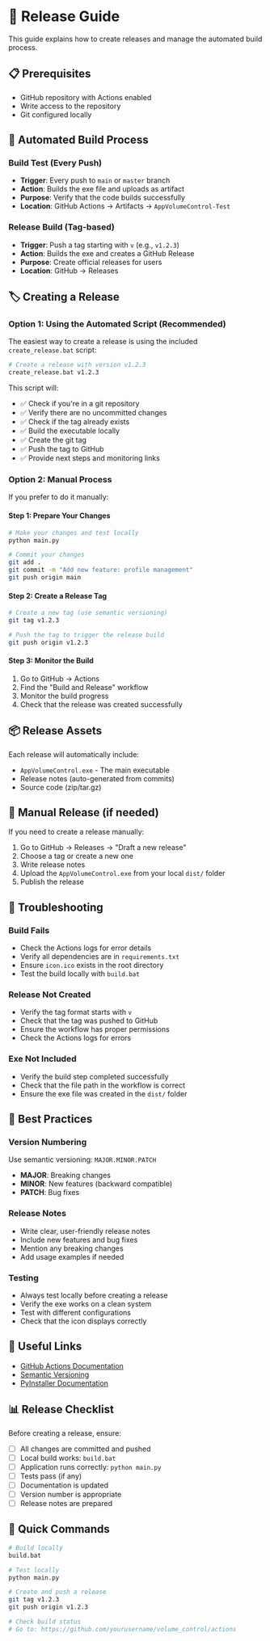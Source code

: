 # 🚀 Release Guide

This guide explains how to create releases and manage the automated build process.

## 📋 Prerequisites

- GitHub repository with Actions enabled
- Write access to the repository
- Git configured locally

## 🔄 Automated Build Process

### Build Test (Every Push)
- **Trigger**: Every push to `main` or `master` branch
- **Action**: Builds the exe file and uploads as artifact
- **Purpose**: Verify that the code builds successfully
- **Location**: GitHub Actions → Artifacts → `AppVolumeControl-Test`

### Release Build (Tag-based)
- **Trigger**: Push a tag starting with `v` (e.g., `v1.2.3`)
- **Action**: Builds the exe and creates a GitHub Release
- **Purpose**: Create official releases for users
- **Location**: GitHub → Releases

## 🏷️ Creating a Release

### Option 1: Using the Automated Script (Recommended)

The easiest way to create a release is using the included `create_release.bat` script:

```bash
# Create a release with version v1.2.3
create_release.bat v1.2.3
```

This script will:
- ✅ Check if you're in a git repository
- ✅ Verify there are no uncommitted changes
- ✅ Check if the tag already exists
- ✅ Build the executable locally
- ✅ Create the git tag
- ✅ Push the tag to GitHub
- ✅ Provide next steps and monitoring links

### Option 2: Manual Process

If you prefer to do it manually:

#### Step 1: Prepare Your Changes
```bash
# Make your changes and test locally
python main.py

# Commit your changes
git add .
git commit -m "Add new feature: profile management"
git push origin main
```

#### Step 2: Create a Release Tag
```bash
# Create a new tag (use semantic versioning)
git tag v1.2.3

# Push the tag to trigger the release build
git push origin v1.2.3
```

#### Step 3: Monitor the Build
1. Go to GitHub → Actions
2. Find the "Build and Release" workflow
3. Monitor the build progress
4. Check that the release was created successfully

## 📦 Release Assets

Each release will automatically include:
- `AppVolumeControl.exe` - The main executable
- Release notes (auto-generated from commits)
- Source code (zip/tar.gz)

## 🔧 Manual Release (if needed)

If you need to create a release manually:

1. Go to GitHub → Releases → "Draft a new release"
2. Choose a tag or create a new one
3. Write release notes
4. Upload the `AppVolumeControl.exe` from your local `dist/` folder
5. Publish the release

## 🐛 Troubleshooting

### Build Fails
- Check the Actions logs for error details
- Verify all dependencies are in `requirements.txt`
- Ensure `icon.ico` exists in the root directory
- Test the build locally with `build.bat`

### Release Not Created
- Verify the tag format starts with `v`
- Check that the tag was pushed to GitHub
- Ensure the workflow has proper permissions
- Check the Actions logs for errors

### Exe Not Included
- Verify the build step completed successfully
- Check that the file path in the workflow is correct
- Ensure the exe file was created in the `dist/` folder

## 📝 Best Practices

### Version Numbering
Use semantic versioning: `MAJOR.MINOR.PATCH`
- **MAJOR**: Breaking changes
- **MINOR**: New features (backward compatible)
- **PATCH**: Bug fixes

### Release Notes
- Write clear, user-friendly release notes
- Include new features and bug fixes
- Mention any breaking changes
- Add usage examples if needed

### Testing
- Always test locally before creating a release
- Verify the exe works on a clean system
- Test with different configurations
- Check that the icon displays correctly

## 🔗 Useful Links

- [GitHub Actions Documentation](https://docs.github.com/en/actions)
- [Semantic Versioning](https://semver.org/)
- [PyInstaller Documentation](https://pyinstaller.readthedocs.io/)

## 📊 Release Checklist

Before creating a release, ensure:

- [ ] All changes are committed and pushed
- [ ] Local build works: `build.bat`
- [ ] Application runs correctly: `python main.py`
- [ ] Tests pass (if any)
- [ ] Documentation is updated
- [ ] Version number is appropriate
- [ ] Release notes are prepared

## 🎯 Quick Commands

```bash
# Build locally
build.bat

# Test locally
python main.py

# Create and push a release
git tag v1.2.3
git push origin v1.2.3

# Check build status
# Go to: https://github.com/yourusername/volume_control/actions
``` 